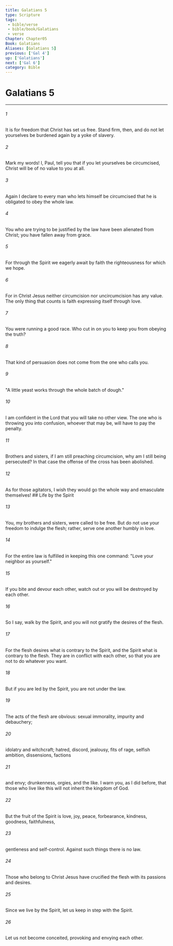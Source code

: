 ```yaml
---
title: Galatians 5
type: Scripture
tags:
 - bible/verse
 - bible/book/Galatians
 - verse
Chapter: Chapter05
Book: Galatians
Aliases: [Galatians 5]
previous: ['Gal 4']
up: ['Galatians']
next: ['Gal 6']
category: Bible
---
```

# Galatians 5

***


###### 1 
It is for freedom that Christ has set us free. Stand firm, then, and do not let yourselves be burdened again by a yoke of slavery. 

###### 2 
Mark my words! I, Paul, tell you that if you let yourselves be circumcised, Christ will be of no value to you at all. 

###### 3 
Again I declare to every man who lets himself be circumcised that he is obligated to obey the whole law. 

###### 4 
You who are trying to be justified by the law have been alienated from Christ; you have fallen away from grace. 

###### 5 
For through the Spirit we eagerly await by faith the righteousness for which we hope. 

###### 6 
For in Christ Jesus neither circumcision nor uncircumcision has any value. The only thing that counts is faith expressing itself through love. 

###### 7 
You were running a good race. Who cut in on you to keep you from obeying the truth? 

###### 8 
That kind of persuasion does not come from the one who calls you. 

###### 9 
"A little yeast works through the whole batch of dough." 

###### 10 
I am confident in the Lord that you will take no other view. The one who is throwing you into confusion, whoever that may be, will have to pay the penalty. 

###### 11 
Brothers and sisters, if I am still preaching circumcision, why am I still being persecuted? In that case the offense of the cross has been abolished. 

###### 12 
As for those agitators, I wish they would go the whole way and emasculate themselves! ## Life by the Spirit 

###### 13 
You, my brothers and sisters, were called to be free. But do not use your freedom to indulge the flesh; rather, serve one another humbly in love. 

###### 14 
For the entire law is fulfilled in keeping this one command: "Love your neighbor as yourself." 

###### 15 
If you bite and devour each other, watch out or you will be destroyed by each other. 

###### 16 
So I say, walk by the Spirit, and you will not gratify the desires of the flesh. 

###### 17 
For the flesh desires what is contrary to the Spirit, and the Spirit what is contrary to the flesh. They are in conflict with each other, so that you are not to do whatever you want. 

###### 18 
But if you are led by the Spirit, you are not under the law. 

###### 19 
The acts of the flesh are obvious: sexual immorality, impurity and debauchery; 

###### 20 
idolatry and witchcraft; hatred, discord, jealousy, fits of rage, selfish ambition, dissensions, factions 

###### 21 
and envy; drunkenness, orgies, and the like. I warn you, as I did before, that those who live like this will not inherit the kingdom of God. 

###### 22 
But the fruit of the Spirit is love, joy, peace, forbearance, kindness, goodness, faithfulness, 

###### 23 
gentleness and self-control. Against such things there is no law. 

###### 24 
Those who belong to Christ Jesus have crucified the flesh with its passions and desires. 

###### 25 
Since we live by the Spirit, let us keep in step with the Spirit. 

###### 26 
Let us not become conceited, provoking and envying each other. 
